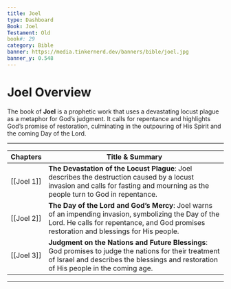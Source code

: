 ```yaml
---
title: Joel
type: Dashboard
Book: Joel
Testament: Old
book#: 29
category: Bible
banner: https://media.tinkernerd.dev/banners/bible/joel.jpg
banner_y: 0.548
---
```

# Joel Overview

The book of **Joel** is a prophetic work that uses a devastating locust plague as a metaphor for God’s judgment. It calls for repentance and highlights God’s promise of restoration, culminating in the outpouring of His Spirit and the coming Day of the Lord.

---

| Chapters   | Title & Summary                                                                                                                                                                                    |
| ---------- | -------------------------------------------------------------------------------------------------------------------------------------------------------------------------------------------------- |
| [[Joel 1]] | **The Devastation of the Locust Plague**: Joel describes the destruction caused by a locust invasion and calls for fasting and mourning as the people turn to God in repentance.                   |
| [[Joel 2]] | **The Day of the Lord and God’s Mercy**: Joel warns of an impending invasion, symbolizing the Day of the Lord. He calls for repentance, and God promises restoration and blessings for His people. |
| [[Joel 3]] | **Judgment on the Nations and Future Blessings**: God promises to judge the nations for their treatment of Israel and describes the blessings and restoration of His people in the coming age.     |

---

